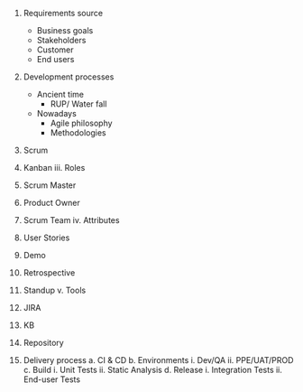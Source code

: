 1. Requirements source
   - Business goals
   - Stakeholders
   - Customer
   - End users
2. Development processes
   - Ancient time
     - RUP/ Water fall
   - Nowadays
     - Agile philosophy
     - Methodologies
1.	Scrum
2.	Kanban
iii.	Roles
1.	Scrum Master
2.	Product Owner
3.	Scrum Team
iv.	Attributes
1.	User Stories
2.	Demo

3.	Retrospective
4.	Standup
v.	Tools
1.	JIRA
2.	KB
3.	Repository
3.	Delivery process
a.	CI & CD
b.	Environments
i.	Dev/QA
ii.	PPE/UAT/PROD
c.	Build
i.	Unit Tests
ii.	Static Analysis
d.	Release 
i.	Integration Tests
ii.	End-user Tests
